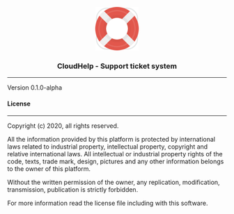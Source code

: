<p align="center">
	<img width="100" alt="CloudBabel logo" src="app/assets/images/cloud_help/help-logo.svg" />
</p>

<h3 align="center">CloudHelp - Support ticket system</h3>

<hr/>

Version 0.1.0-alpha

#### License
-------
Copyright (c) 2020, all rights reserved.

All the information provided by this platform is protected by international laws related  to 
industrial property, intellectual property, copyright and relative international laws. 
All intellectual or industrial property rights of the code, texts, trade mark, design, 
pictures and any other information belongs to the owner of this platform.

Without the written permission of the owner, any replication, modification,
transmission, publication is strictly forbidden.

For more information read the license file including with this software.

